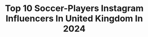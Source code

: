 ---
title: Top 10 Soccer-Players Instagram Influencers In United Kingdom In 2024
description: >-
  Find top soccer-players Instagram influencers in United Kingdom in 2024. Most popular hashtags: #soccer #football #soccerplayer #futbol.
platform: Instagram
hits: 18
text_top: Identify the most popular Instagram accounts on inBeat.
text_bottom: Our platform has 18 Instagram influencers like this in United Kingdom for you to contact.
profiles:
  - username: "thibautgarciaguitar"
    fullname: >-
      Thibaut Garcia
    bio: >-
      -Classical Guitarist- 🇫🇷 - Victoires de la Musique Classique 2019 and BBC New Generation artist -Touring around the world ✈️🌎 - Soccer player ⚽
    location: "United Kingdom"
    followers: 10353
    engagement: 738
    commentsToLikes: 0.021729
    id: ck5c1mk2wvhf40i11w1txui76
    verified: false
    hashtags: "#toulouse, #concerto, #aranjuez, #music"
  - username: "dg3_soccer"
    fullname: >-
      Danny Gildea
    bio: >-
      ⚽️ Technical Training Specialist. 📧 Enquiries danny1500@hotmail.co.uk 🏴󠁧󠁢󠁥󠁮󠁧󠁿 Former Pro Player 🇺🇸 DG3 Soccer Founder. 👇🏼 Book Sessions
    location: "United Kingdom"
    followers: 161760
    engagement: 494
    commentsToLikes: 0.010609
    id: ck0tvbg2dap2q0i19jelynxlm
    verified: false
    hashtags: "#433, #futbol, #knuckleball, #mbappe"
  - username: "beautiful_game_08"
    fullname: >-
      Savannah Schutt
    bio: >-
      @houston_hotshots / U13B soccer / U13G futsal ⚽️ @SendaAthletics Ambassador U13 South TX / Region 3 ODP 📍2021: London ODP 🇺🇸 USYFNT / Spain 2019
    location: "United Kingdom"
    followers: 17642
    engagement: 702
    commentsToLikes: 0.053559
    id: ckaoud5eezrlw0i78sovnc5vn
    verified: false
    hashtags: "#girlssoccer, #footwork, #soccerskills, #midfield"
  - username: "loopedfifa"
    fullname: >-
      
    bio: >-
      🎮 | Daily FIFA Reels 👤 | Follow Us 📲 | DM Me For Promos Or Business Enquiries ⬇️ | Cheap FIFA Coins & Accounts!!!
    location: "United Kingdom"
    followers: 50733
    engagement: 591
    commentsToLikes: 0.025985
    id: ck5qb4m7bjs7n0i111tuwyan4
    verified: false
    hashtags: ""
  - username: "moziahpinder"
    fullname: >-
      Moziah Pinder - Athlete
    bio: >-
      @loveisland S11 ❤️🏝 Enquiries: Ross@mxigroup.co.uk The balanced Bite diet book below👇
    location: "United Kingdom"
    followers: 538842
    engagement: 29
    commentsToLikes: 0.010901
    id: ck6u9kay6y2a90j71267aqssu
    verified: false
    hashtags: "#fitness, #gym, #loveisland, #motivation"
  - username: "watchcog"
    fullname: >-
      Watches & More Watches
    bio: >-
      Credit me if you repost my post. Thank you. 🔁 Follow #WatchCog ⌚️ Team @mondaniweb
    location: "United Kingdom"
    followers: 93491
    engagement: 52
    commentsToLikes: 0.028152
    id: ck15ug7eyn13x0i19bq9hqx3c
    verified: false
    hashtags: "#rolexcollector, #patekphilippe, #relojes, #watchesforsale"
  - username: "premierleaguegag"
    fullname: >-
      ＰＬｇａｇ • Football • Soccer
    bio: >-
      Ⓟ For @premierleague fans worldwide🌍 Ⓛ Reels, Media & Memes ⚽️ 🎥 👤 ➲ Ｆｏｌｌｏｗ　ｕｓ 🍿♥️ Ⓖ 25M views per month 📈 Ⓐ DM for enquires📥 Ⓖ #premierleaguegag
    location: "United Kingdom"
    followers: 171396
    engagement: 422
    commentsToLikes: 0.008541
    id: ck8tchubxzj3o0j780mfzelib
    verified: false
    hashtags: "#premierleaguegag, #football, #footballmeme, #liverpool"
  - username: "dohadebates"
    fullname: >-
      Doha Debates
    bio: >-
      Don’t Settle for a Divided World | Let’s find solutions to the world's most pressing problems. Follow us & join the conversation.
    location: "United Kingdom"
    followers: 178582
    engagement: 30
    commentsToLikes: 0.040389
    id: ck0w1yvowltby0i19n2133ali
    verified: false
    hashtags: "#photography, #dearworld, #peace, #dearworldlive"
  - username: "f2academy"
    fullname: >-
      THE F2 ACADEMY
    bio: >-
      🗣 @TheF2 Academy 🎓 16+ Football and Education Programme 🌍 Hertfordshire/Essex 📧 APPLY NOW - academy@thef2.com @vlukeducation
    location: "United Kingdom"
    followers: 31317
    engagement: 249
    commentsToLikes: 0.003355
    id: ck5cl250ry3h60i115iuk2woe
    verified: false
    hashtags: "#soccer, #baller, #thef2, #player"
  - username: "toniruediger"
    fullname: >-
      Antonio Rüdiger
    bio: >-
      Football player for @realmadrid & @DFB_Team 🇩🇪 || @UnderArmour Athlete ⚽️👟
    location: "United Kingdom"
    followers: 8760236
    engagement: 467
    commentsToLikes: 0.007682
    id: ck0tvva3rcxxd0i19yibsrxpa
    verified: true
    hashtags: "#cleansheet, #hustle, #alwaysbelieve, #halamadrid"
---
